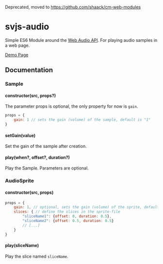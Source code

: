 Deprecated, moved to https://github.com/shaack/cm-web-modules

# svjs-audio

Simple ES6 Module around the [Web Audio API](https://developer.mozilla.org/de/docs/Web/API/Web_Audio_API).
For playing audio samples in a web page.

[Demo Page](https://shaack.com/projekte/svjs-audio)

## Documentation

### Sample

#### constructor(src, props?)

The parameter props is optional, the only property for now is `gain`.

```js
props = {
    gain: 1 // sets the gain (volume) of the sample, default is "1"
}
```

#### setGain(value)

Set the gain of the sample after creation.

#### play(when?, offset?, duration?)

Play the Sample. Parameters are optional.

### AudioSprite

#### constructor(src, props)

```js
props = {
    gain: 1, // optional, sets the gain (volume) of the sprite, default is "1"
    slices: { // define the slices in the sprite-file
        "sliceName1": {offset: 0, duration: 0.5},
        "sliceName2": {offset: 0.5, duration: 0.5}
        // [...]
    }
}
```

#### play(sliceName)

Play the slice named `sliceName`.

